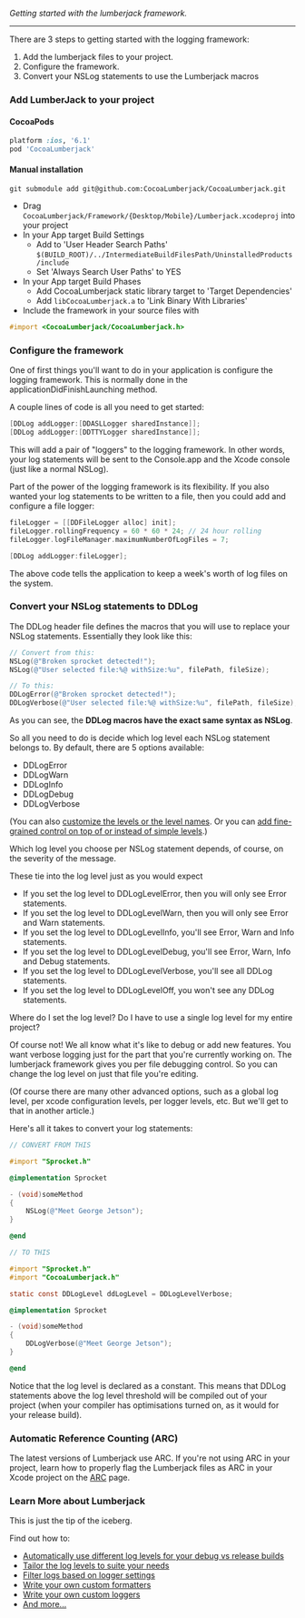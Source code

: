 _Getting started with the lumberjack framework._

***

There are 3 steps to getting started with the logging framework:

1.  Add the lumberjack files to your project.
2.  Configure the framework.
3.  Convert your NSLog statements to use the Lumberjack macros

### Add LumberJack to your project

#### CocoaPods

```ruby
platform :ios, '6.1'
pod 'CocoaLumberjack'
```

#### Manual installation

	git submodule add git@github.com:CocoaLumberjack/CocoaLumberjack.git

* Drag `CocoaLumberjack/Framework/{Desktop/Mobile}/Lumberjack.xcodeproj` into your project
* In your App target Build Settings
	* Add to 'User Header Search Paths' `$(BUILD_ROOT)/../IntermediateBuildFilesPath/UninstalledProducts/include`
	* Set 'Always Search User Paths' to YES
* In your App target Build Phases
	* Add CocoaLumberjack static library target to 'Target Dependencies'
	* Add `libCocoaLumberjack.a` to 'Link Binary With Libraries'
* Include the framework in your source files with 

```objective-c
#import <CocoaLumberjack/CocoaLumberjack.h>
```

### Configure the framework

One of first things you'll want to do in your application is configure the logging framework. This is normally done in the applicationDidFinishLaunching method.

A couple lines of code is all you need to get started:

```objective-c
[DDLog addLogger:[DDASLLogger sharedInstance]];
[DDLog addLogger:[DDTTYLogger sharedInstance]];
```

This will add a pair of "loggers" to the logging framework. In other words, your log statements will be sent to the Console.app and the Xcode console (just like a normal NSLog).

Part of the power of the logging framework is its flexibility. If you also wanted your log statements to be written to a file, then you could add and configure a file logger:

```objective-c
fileLogger = [[DDFileLogger alloc] init];
fileLogger.rollingFrequency = 60 * 60 * 24; // 24 hour rolling
fileLogger.logFileManager.maximumNumberOfLogFiles = 7;

[DDLog addLogger:fileLogger];
```

The above code tells the application to keep a week's worth of log files on the system.

### Convert your NSLog statements to DDLog

The DDLog header file defines the macros that you will use to replace your NSLog statements. Essentially they look like this:

```objective-c
// Convert from this:
NSLog(@"Broken sprocket detected!");
NSLog(@"User selected file:%@ withSize:%u", filePath, fileSize);

// To this:
DDLogError(@"Broken sprocket detected!");
DDLogVerbose(@"User selected file:%@ withSize:%u", filePath, fileSize);
```

As you can see, the **DDLog macros have the exact same syntax as NSLog**.

So all you need to do is decide which log level each NSLog statement belongs to. By default, there are 5 options available:

-   DDLogError
-   DDLogWarn
-   DDLogInfo
-   DDLogDebug
-   DDLogVerbose

(You can also [customize the levels or the level names](CustomLogLevels.md). Or you can [add fine-grained control on top of or instead of simple levels](FineGrainedLogging.md).)

Which log level you choose per NSLog statement depends, of course, on the severity of the message.

These tie into the log level just as you would expect

-   If you set the log level to DDLogLevelError, then you will only see Error statements.
-   If you set the log level to DDLogLevelWarn, then you will only see Error and Warn statements.
-   If you set the log level to DDLogLevelInfo, you'll see Error, Warn and Info statements.
-   If you set the log level to DDLogLevelDebug, you'll see Error, Warn, Info and Debug statements.
-   If you set the log level to DDLogLevelVerbose, you'll see all DDLog statements.
-   If you set the log level to DDLogLevelOff, you won't see any DDLog statements.

Where do I set the log level? Do I have to use a single log level for my entire project?

Of course not! We all know what it's like to debug or add new features. You want verbose logging just for the part that you're currently working on. The lumberjack framework gives you per file debugging control. So you can change the log level on just that file you're editing.

(Of course there are many other advanced options, such as a global log level, per xcode configuration levels, per logger levels, etc. But we'll get to that in another article.)

Here's all it takes to convert your log statements:

```objective-c
// CONVERT FROM THIS

#import "Sprocket.h"

@implementation Sprocket

- (void)someMethod
{
    NSLog(@"Meet George Jetson");
}

@end

// TO THIS

#import "Sprocket.h"
#import "CocoaLumberjack.h"

static const DDLogLevel ddLogLevel = DDLogLevelVerbose;

@implementation Sprocket

- (void)someMethod
{
    DDLogVerbose(@"Meet George Jetson");
}

@end
```

Notice that the log level is declared as a constant. This means that DDLog statements above the log level threshold will be compiled out of your project (when your compiler has optimisations turned on, as it would for your release build).

### Automatic Reference Counting (ARC)

The latest versions of Lumberjack use ARC. If you're not using ARC in your project, learn how to properly flag the Lumberjack files as ARC in your Xcode project on the [ARC](ARC.md) page.

### Learn More about Lumberjack

This is just the tip of the iceberg.

Find out how to:

-   [Automatically use different log levels for your debug vs release builds](XcodeTricks.md)
-   [Tailor the log levels to suite your needs](CustomLogLevels.md)
-   [Filter logs based on logger settings](PerLoggerLogLevels.md)
-   [Write your own custom formatters](CustomFormatters.md)
-   [Write your own custom loggers](CustomLoggers.md)
-   [And more...](README.md)
